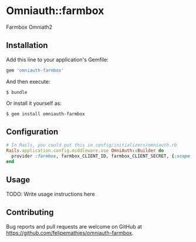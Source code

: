 # Omniauth::farmbox

Farmbox Omniath2

## Installation

Add this line to your application's Gemfile:

```ruby
gem 'omniauth-farmbox'
```

And then execute:

    $ bundle

Or install it yourself as:

    $ gem install omniauth-farmbox

## Configuration

```ruby
# In Rails, you could put this in config/initializers/omniauth.rb
Rails.application.config.middleware.use OmniAuth::Builder do
  provider :farmbox, farmbox_CLIENT_ID, farmbox_CLIENT_SECRET, {:scope => SCOPES}
end
```

## Usage

TODO: Write usage instructions here

## Contributing

Bug reports and pull requests are welcome on GitHub at https://github.com/felipemathies/omniauth-farmbox.
